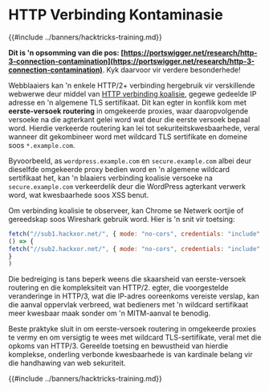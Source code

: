 # HTTP Verbinding Kontaminasie

{{#include ../banners/hacktricks-training.md}}

**Dit is 'n opsomming van die pos: [https://portswigger.net/research/http-3-connection-contamination](https://portswigger.net/research/http-3-connection-contamination)**. Kyk daarvoor vir verdere besonderhede!

Webblaaiers kan 'n enkele HTTP/2+ verbinding hergebruik vir verskillende webwerwe deur middel van [HTTP verbinding koalisie](https://daniel.haxx.se/blog/2016/08/18/http2-connection-coalescing), gegewe gedeelde IP adresse en 'n algemene TLS sertifikaat. Dit kan egter in konflik kom met **eerste-versoek routering** in omgekeerde proxies, waar daaropvolgende versoeke na die agterkant gelei word wat deur die eerste versoek bepaal word. Hierdie verkeerde routering kan lei tot sekuriteitskwesbaarhede, veral wanneer dit gekombineer word met wildcard TLS sertifikate en domeine soos `*.example.com`.

Byvoorbeeld, as `wordpress.example.com` en `secure.example.com` albei deur dieselfde omgekeerde proxy bedien word en 'n algemene wildcard sertifikaat het, kan 'n blaaiers verbinding koalisie versoeke na `secure.example.com` verkeerdelik deur die WordPress agterkant verwerk word, wat kwesbaarhede soos XSS benut.

Om verbinding koalisie te observeer, kan Chrome se Netwerk oortjie of gereedskap soos Wireshark gebruik word. Hier is 'n snit vir toetsing:
```javascript
fetch("//sub1.hackxor.net/", { mode: "no-cors", credentials: "include" }).then(
() => {
fetch("//sub2.hackxor.net/", { mode: "no-cors", credentials: "include" })
}
)
```
Die bedreiging is tans beperk weens die skaarsheid van eerste-versoek routering en die kompleksiteit van HTTP/2. egter, die voorgestelde veranderinge in HTTP/3, wat die IP-adres ooreenkoms vereiste verslap, kan die aanval oppervlak verbreed, wat bedieners met 'n wildcard sertifikaat meer kwesbaar maak sonder om 'n MITM-aanval te benodig.

Beste praktyke sluit in om eerste-versoek routering in omgekeerde proxies te vermy en om versigtig te wees met wildcard TLS-sertifikate, veral met die opkoms van HTTP/3. Gereelde toetsing en bewustheid van hierdie komplekse, onderling verbonde kwesbaarhede is van kardinale belang vir die handhawing van web sekuriteit.

{{#include ../banners/hacktricks-training.md}}
